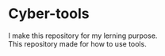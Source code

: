 # Cyber-tools

I make this repository for my lerning purpose. <br>
This repository made for how to use tools.
